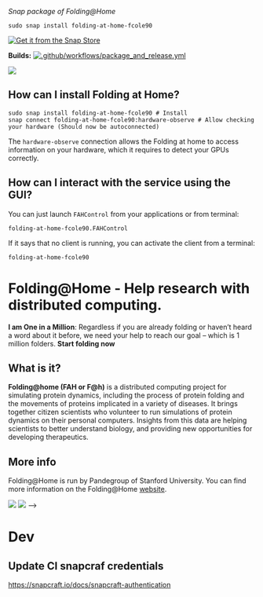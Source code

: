 <!-- 20240303-01 -->
*Snap package of Folding@Home*

```
sudo snap install folding-at-home-fcole90
```

[![Get it from the Snap Store](https://snapcraft.io/static/images/badges/en/snap-store-white.svg)](https://snapcraft.io/folding-at-home-fcole90)

**Builds:** [![.github/workflows/package_and_release.yml](https://github.com/fcole90/fah-snap/actions/workflows/package_and_release.yml/badge.svg)](https://github.com/fcole90/fah-snap/actions/workflows/package_and_release.yml)

<a href="https://snapcraft.io/folding-at-home-fcole90" target="_blank">
  <img src="https://user-images.githubusercontent.com/1292230/83427711-d319dc80-a439-11ea-949f-95fafa805886.png" />
</a>

## How can I install Folding at Home?
```
sudo snap install folding-at-home-fcole90 # Install
snap connect folding-at-home-fcole90:hardware-observe # Allow checking your hardware (Should now be autoconnected)
```
The `hardware-observe` connection allows the Folding at home to access information on your hardware, which it requires to
detect your GPUs correctly.

<!--
## How can I use Folding at Home as a daemon?
You can interact with the daemon service with:
```
snap services folding-at-home-fcole90.client # Check that the service is running correctly
```
**Note**: the daemon is disabled by default, because otherwise it would start upon install, without any notification.
I think this is not what most users expect. You can start it and enable autostart with the following:
```
snap start --enable folding-at-home-fcole90.client # Starts the service and enables autostart
```
See how to handle snap services: https://snapcraft.io/docs/service-management
The daemon is started by systemd, and is owned by root. The data folder for this is defined by `$SNAP_COMMON`,
which usually expands to `/var/snap/folding-at-home-fcole90/common`
See more on this on https://snapcraft.io/docs/environment-variables
-->

<!--
## How can I use Folding at Home as a userspace service?
If you are not using the daemon, you can either activate it or you can use the userspace service. You can run the userspace service launching `folding-at-home-fcole90` in your terminal. The data folder for this defined by `$SNAP_USER_COMMON`,
which usually expands to `home/$USERNAME/snap/folding-at-home-fcole90/common`.
See more on this on https://snapcraft.io/docs/environment-variables
This is currently unintuitive, I'm working in my spare time on improving the user experience.
-->

## How can I interact with the service using the GUI?
You can just launch `FAHControl` from your applications or from terminal:
```
folding-at-home-fcole90.FAHControl
```

If it says that no client is running, you can activate the client from a terminal:
```
folding-at-home-fcole90
```

# Folding@Home - Help research with distributed computing.

**I am One in a Million**: Regardless if you are already folding or haven’t heard a word about 
it before, we need your help to reach our goal – which is 1 million folders.
**Start folding now**

## What is it?
**Folding@home (FAH or F@h)** is a distributed computing project for simulating protein dynamics, 
including the process of protein folding and the movements of proteins implicated in a variety of diseases.
It brings together citizen scientists who volunteer to run simulations of protein dynamics on their personal computers. 
Insights from this data are helping scientists to better understand biology, and providing new opportunities 
for developing therapeutics.

## More info
Folding@Home is run by Pandegroup of Stanford University. You can find more information on 
the Folding@Home [website](https://foldingathome.org/about/).

<!--
## Metrics as of June 2021
<a href="https://snapcraft.io/folding-at-home-fcole90" target="_blank">
  <!-- Downloads -->
  <img src="https://user-images.githubusercontent.com/1292230/122562389-b0119900-d04b-11eb-9e57-23afd702a617.png" />
  <!-- Territories -->
  <img src="https://user-images.githubusercontent.com/1292230/122562543-dafbed00-d04b-11eb-8880-c0f94bc84645.png" />
</a>
-->

# Dev

## Update CI snapcraf credentials
https://snapcraft.io/docs/snapcraft-authentication
